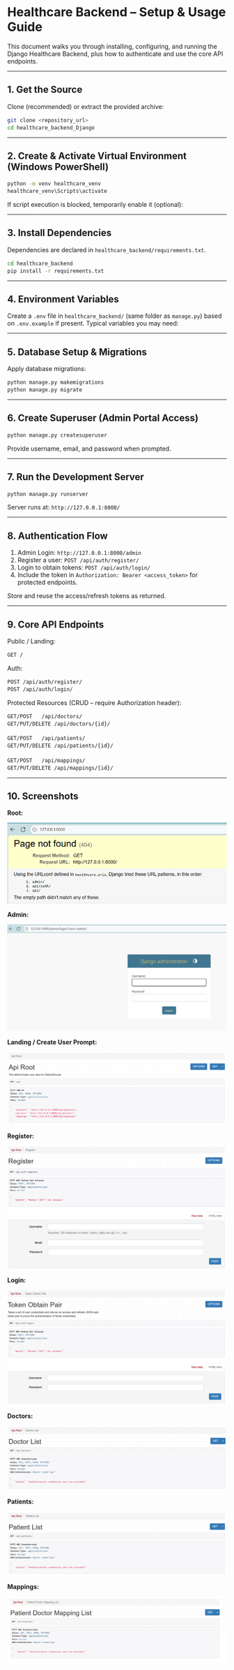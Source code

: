 # Healthcare Backend – Setup & Usage Guide

This document walks you through installing, configuring, and running the Django Healthcare Backend, plus how to authenticate and use the core API endpoints.

---

## 1. Get the Source

Clone (recommended) or extract the provided archive:

```bash
git clone <repository_url>
cd healthcare_backend_Django
```

---

## 2. Create & Activate Virtual Environment (Windows PowerShell)

```bash
python -m venv healthcare_venv
healthcare_venv\Scripts\activate
```

If script execution is blocked, temporarily enable it (optional):

---

## 3. Install Dependencies

Dependencies are declared in `healthcare_backend/requirements.txt`.

```bash
cd healthcare_backend
pip install -r requirements.txt
```

---

## 4. Environment Variables

Create a `.env` file in `healthcare_backend/` (same folder as `manage.py`) based on `.env.example` if present. Typical variables you may need:

---

## 5. Database Setup & Migrations

Apply database migrations:

```bash
python manage.py makemigrations
python manage.py migrate
```

---

## 6. Create Superuser (Admin Portal Access)

```bash
python manage.py createsuperuser
```

Provide username, email, and password when prompted.

---

## 7. Run the Development Server

```bash
python manage.py runserver
```

Server runs at: `http://127.0.0.1:8000/`

---

## 8. Authentication Flow

1. Admin Login: `http://127.0.0.1:8000/admin`
2. Register a user: `POST /api/auth/register/`
3. Login to obtain tokens: `POST /api/auth/login/`
4. Include the token in `Authorization: Bearer <access_token>` for protected endpoints.

Store and reuse the access/refresh tokens as returned.

---

## 9. Core API Endpoints

Public / Landing:

```bash
GET /
```

Auth:

```bash
POST /api/auth/register/
POST /api/auth/login/
```

Protected Resources (CRUD – require Authorization header):

```bash
GET/POST   /api/doctors/
GET/PUT/DELETE /api/doctors/{id}/

GET/POST   /api/patients/
GET/PUT/DELETE /api/patients/{id}/

GET/POST   /api/mappings/
GET/PUT/DELETE /api/mappings/{id}/
```

---

## 10. Screenshots

**Root:**

![Root](docs/images/image-2.png)

**Admin:**

![Admin](docs/images/image-3.png)

**Landing / Create User Prompt:**

![Landing](docs/images/image.png)

**Register:**

![Register](docs/images/image-1.png)

**Login:**

![Login](docs/images/image-4.png)

**Doctors:**

![Doctors](docs/images/image-5.png)

**Patients:**

![Patients](docs/images/image-6.png)

**Mappings:**

![Mappings](docs/images/image-7.png)
